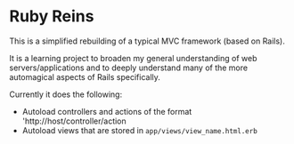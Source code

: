 # Ruby Reins

This is a simplified rebuilding of a typical MVC framework (based on Rails).

It is a learning project to broaden my general understanding of web servers/applications and to deeply understand many of the more automagical aspects of Rails specifically.

Currently it does the following:
 - Autoload controllers and actions of the format 'http://host/controller/action
 - Autoload views that are stored in `app/views/view_name.html.erb`

